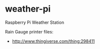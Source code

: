 # weather-pi
Raspberry Pi Weather Station

Rain Gauge printer files:
* http://www.thingiverse.com/thing:298411
